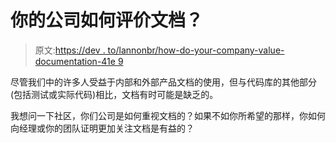 # 你的公司如何评价文档？

> 原文:[https://dev . to/lannonbr/how-do-your-company-value-documentation-41e 9](https://dev.to/lannonbr/how-does-your-company-value-documentation--41e9)

尽管我们中的许多人受益于内部和外部产品文档的使用，但与代码库的其他部分(包括测试或实际代码)相比，文档有时可能是缺乏的。

我想问一下社区，你们公司是如何重视文档的？如果不如你所希望的那样，你如何向经理或你的团队证明更加关注文档是有益的？